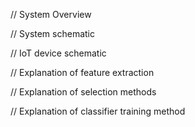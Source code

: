 

// System Overview

// System schematic

// IoT device schematic

// Explanation of feature extraction

// Explanation of selection methods

// Explanation of classifier training method
